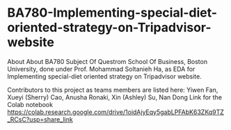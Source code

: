 # BA780-Implementing-special-diet-oriented-strategy-on-Tripadvisor-website

About About BA780 Subject Of Questrom School Of Business, Boston University, done under Prof. Mohammad Soltanieh Ha, as EDA for Implementing special-diet oriented strategy on Tripadvisor website.

Contributors to this project as teams members are listed here: Yiwen Fan, Xueyi (Sherry) Cao, Anusha Ronaki, Xin (Ashley) Su, Nan Dong
Link for the Colab notebook https://colab.research.google.com/drive/1oidAjyEqy5gabLPFAbK63ZKq9TZ_RCsC?usp=share_link
